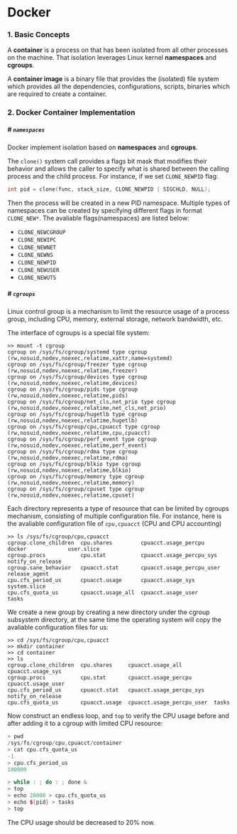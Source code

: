 # Docker

### 1. Basic Concepts

A **container** is a process on that has been isolated from all other processes on the machine. That isolation leverages Linux kernel **namespaces** and **cgroups**.

A **container image** is a binary file that provides the (isolated) file system which provides all the dependencies, configurations, scripts, binaries which are required to create a container.







### 2. Docker Container Implementation

##### # `namespaces`

Docker implement isolation based on **namespaces** and **cgroups**.

The `clone()` system call provides a flags bit mask that modifies their behavior and allows the caller to specify what is shared between the calling process and the child process.  For instance, if we set `CLONE_NEWPID` flag:

```c
int pid = clone(func, stack_size, CLONE_NEWPID | SIGCHLD, NULL);
```

Then the process will be created in a new PID namespace. Multiple types of namespaces can be created by specifying different flags in format `CLONE_NEW*`. The avaliable flags(namespaces) are listed below:

- `CLONE_NEWCGROUP`
- `CLONE_NEWIPC`
- `CLONE_NEWNET`
- `CLONE_NEWNS`
- `CLONE_NEWPID`
- `CLONE_NEWUSER`
- `CLONE_NEWUTS`



##### # `cgroups`

Linux control group is a mechanism to limit the resource usage of a process group, including CPU, memory, external storage, network bandwidth, etc.

The interface of cgroups is a special file system:

```shell
>> mount -t cgroup
cgroup on /sys/fs/cgroup/systemd type cgroup (rw,nosuid,nodev,noexec,relatime,xattr,name=systemd)
cgroup on /sys/fs/cgroup/freezer type cgroup (rw,nosuid,nodev,noexec,relatime,freezer)
cgroup on /sys/fs/cgroup/devices type cgroup (rw,nosuid,nodev,noexec,relatime,devices)
cgroup on /sys/fs/cgroup/pids type cgroup (rw,nosuid,nodev,noexec,relatime,pids)
cgroup on /sys/fs/cgroup/net_cls,net_prio type cgroup (rw,nosuid,nodev,noexec,relatime,net_cls,net_prio)
cgroup on /sys/fs/cgroup/hugetlb type cgroup (rw,nosuid,nodev,noexec,relatime,hugetlb)
cgroup on /sys/fs/cgroup/cpu,cpuacct type cgroup (rw,nosuid,nodev,noexec,relatime,cpu,cpuacct)
cgroup on /sys/fs/cgroup/perf_event type cgroup (rw,nosuid,nodev,noexec,relatime,perf_event)
cgroup on /sys/fs/cgroup/rdma type cgroup (rw,nosuid,nodev,noexec,relatime,rdma)
cgroup on /sys/fs/cgroup/blkio type cgroup (rw,nosuid,nodev,noexec,relatime,blkio)
cgroup on /sys/fs/cgroup/memory type cgroup (rw,nosuid,nodev,noexec,relatime,memory)
cgroup on /sys/fs/cgroup/cpuset type cgroup (rw,nosuid,nodev,noexec,relatime,cpuset)
```

Each directory represents a type of resource that can be limited by cgroups mechanism, consisting of multiple configuration file. For instance, here is the avaliable configuration file of `cpu,cpuacct` (CPU and CPU accounting)

```shell
>> ls /sys/fs/cgroup/cpu,cpuacct
cgroup.clone_children  cpu.shares         cpuacct.usage_percpu       docker             user.slice
cgroup.procs           cpu.stat           cpuacct.usage_percpu_sys   notify_on_release
cgroup.sane_behavior   cpuacct.stat       cpuacct.usage_percpu_user  release_agent
cpu.cfs_period_us      cpuacct.usage      cpuacct.usage_sys          system.slice
cpu.cfs_quota_us       cpuacct.usage_all  cpuacct.usage_user         tasks
```

We create a new group by creating a new directory under the cgroup subsystem directory, at the same time the operating system will copy the avaliable configuration files for us:

```shell
>> cd /sys/fs/cgroup/cpu,cpuacct
>> mkdir container
>> cd container
>> ls
cgroup.clone_children  cpu.shares     cpuacct.usage_all          cpuacct.usage_sys
cgroup.procs           cpu.stat       cpuacct.usage_percpu       cpuacct.usage_user
cpu.cfs_period_us      cpuacct.stat   cpuacct.usage_percpu_sys   notify_on_release
cpu.cfs_quota_us       cpuacct.usage  cpuacct.usage_percpu_user  tasks
```

Now construct an endless loop, and `top` to verify the CPU usage before and after adding it to a cgroup with limited CPU resource:

```c++
> pwd
/sys/fs/cgroup/cpu,cpuacct/container
> cat cpu.cfs_quota_us
-1
> cpu.cfs_period_us
100000

> while : ; do : ; done &
> top
> echo 20000 > cpu.cfs_quota_us
> echo ${pid} > tasks
> top
```

The CPU usage should be decreased to 20% now.

